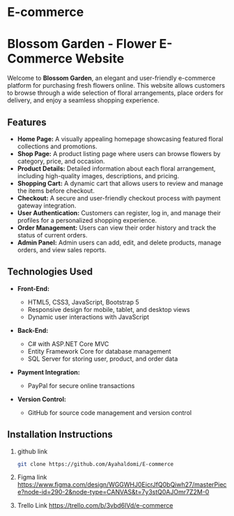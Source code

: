 # E-commerce
# Blossom Garden - Flower E-Commerce Website

Welcome to **Blossom Garden**, an elegant and user-friendly e-commerce platform for purchasing fresh flowers online. This website allows customers to browse through a wide selection of floral arrangements, place orders for delivery, and enjoy a seamless shopping experience.

## Features

- **Home Page:** A visually appealing homepage showcasing featured floral collections and promotions.
- **Shop Page:** A product listing page where users can browse flowers by category, price, and occasion.
- **Product Details:** Detailed information about each floral arrangement, including high-quality images, descriptions, and pricing.
- **Shopping Cart:** A dynamic cart that allows users to review and manage the items before checkout.
- **Checkout:** A secure and user-friendly checkout process with payment gateway integration.
- **User Authentication:** Customers can register, log in, and manage their profiles for a personalized shopping experience.
- **Order Management:** Users can view their order history and track the status of current orders.
- **Admin Panel:** Admin users can add, edit, and delete products, manage orders, and view sales reports.

## Technologies Used

- **Front-End:**
  - HTML5, CSS3, JavaScript, Bootstrap 5
  - Responsive design for mobile, tablet, and desktop views
  - Dynamic user interactions with JavaScript

- **Back-End:**
  - C# with ASP.NET Core MVC
  - Entity Framework Core for database management
  - SQL Server for storing user, product, and order data

- **Payment Integration:**
  - PayPal for secure online transactions

- **Version Control:**
  - GitHub for source code management and version control

## Installation Instructions

1. github link
   ```bash
   git clone https://github.com/Ayahaldomi/E-commerce

2. Figma link
    https://www.figma.com/design/WGGWHJ0EicrJfQ0bQiwh27/masterPiece?node-id=290-2&node-type=CANVAS&t=7y3stQ0AJOmr7Z2M-0

3. Trello Link
   https://trello.com/b/3vbd6lVd/e-commerce
